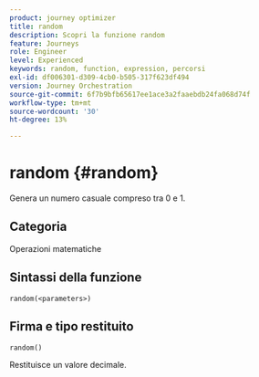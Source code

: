 ```yaml
---
product: journey optimizer
title: random
description: Scopri la funzione random
feature: Journeys
role: Engineer
level: Experienced
keywords: random, function, expression, percorsi
exl-id: df006301-d309-4cb0-b505-317f623df494
version: Journey Orchestration
source-git-commit: 6f7b9bfb65617ee1ace3a2faaebdb24fa068d74f
workflow-type: tm+mt
source-wordcount: '30'
ht-degree: 13%

---
```


# random {#random}

Genera un numero casuale compreso tra 0 e 1.

## Categoria

Operazioni matematiche

## Sintassi della funzione

`random(<parameters>)`

## Firma e tipo restituito

`random()`

Restituisce un valore decimale.
